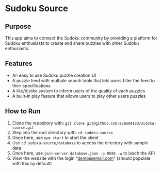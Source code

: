 # Sudoku Source


## Purpose

This app aims to connect the Sudoku community by providing a platform for Sudoku enthusiasts to create and share puzzles with other Sudoku enthusiasts.

## Features

- An easy to use Sudoku puzzle creation UI
- A puzzle feed with multiple search tools that lets users filter the feed to their specifications
- A like/dislike system to inform users of the quality of each puzzles
- A built-in play feature that allows users to play other users puzzles

## How to Run 
1. Clone the repository with: ```git clone git@github.com:evanm4183/sudoku-source.git```
2. Step into the root directory with: ```cd sudoku-source```
3. Once here, use ```npm start``` to start the client
4. Use ```cd sudoku-source/database``` to access the directory with sample data
5. Once here, use ```json-server database.json -p 8088 -w``` to lauch the API
6. View the website with the login "demo@email.com" (should populate with this by default)
